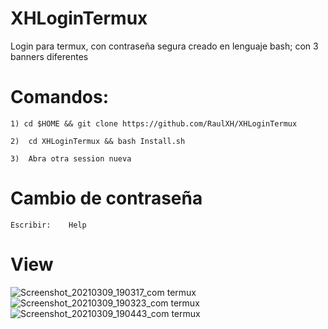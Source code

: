 # XHLoginTermux
Login para termux, con contraseña segura creado en lenguaje bash; con 3 banners diferentes

# Comandos:
```
1) cd $HOME && git clone https://github.com/RaulXH/XHLoginTermux

2)  cd XHLoginTermux && bash Install.sh

3)  Abra otra session nueva

```
#
# Cambio de contraseña
```
Escribir:    Help

```
# View 
![Screenshot_20210309_190317_com termux](https://user-images.githubusercontent.com/77165035/110555252-3c85f480-810a-11eb-859b-12f8ceadaff1.jpg)
![Screenshot_20210309_190323_com termux](https://user-images.githubusercontent.com/77165035/110555262-44459900-810a-11eb-9258-044d0c080a51.jpg)
![Screenshot_20210309_190443_com termux](https://user-images.githubusercontent.com/77165035/110555287-532c4b80-810a-11eb-9e09-134420f8ed3b.jpg)
